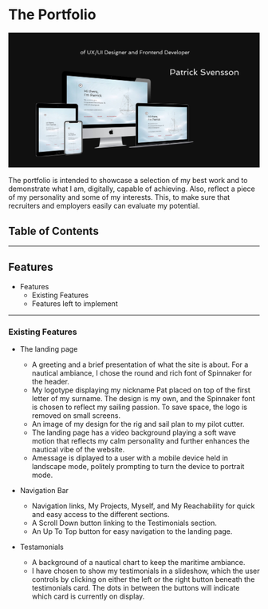 # The Portfolio

![Heading, and Multi Device Mockup](assets/images/readme-header.jpg)

The portfolio is intended to showcase a selection of my best work and to demonstrate what I am, digitally, capable of achieving. Also, reflect a piece of my personality and some of my interests. This, to make sure that recruiters and employers easily can evaluate my potential.

## Table of Contents

---

## Features

-   Features
    -   Existing Features
    -   Features left to implement

---

### Existing Features

-   The landing page

    -   A greeting and a brief presentation of what the site is about. For a nautical ambiance, I chose the round and rich font of Spinnaker for the header.
    -   My logotype displaying my nickname Pat placed on top of the first letter of my surname. The design is my own, and the Spinnaker font is chosen to reflect my sailing passion. To save space, the logo is removed on small screens.
    -   An image of my design for the rig and sail plan to my pilot cutter.
    -   The landing page has a video background playing a soft wave motion that reflects my calm personality and further enhances the nautical vibe of the website.
    -   Amessage is diplayed to a user with a mobile device held in landscape mode, politely prompting to turn the device to portrait mode.

-   Navigation Bar
    -   Navigation links, My Projects, Myself, and My Reachability for quick and easy access to the different sections.
    -   A Scroll Down button linking to the Testimonials section.
    -   An Up To Top button for easy navigation to the landing page.
-   Testamonials
    -   A background of a nautical chart to keep the maritime ambiance.
    -   I have chosen to show my testimonials in a slideshow, which the user controls by clicking on either the left or the right button beneath the testimonials card. The dots in between the buttons will indicate which card is currently on display.
